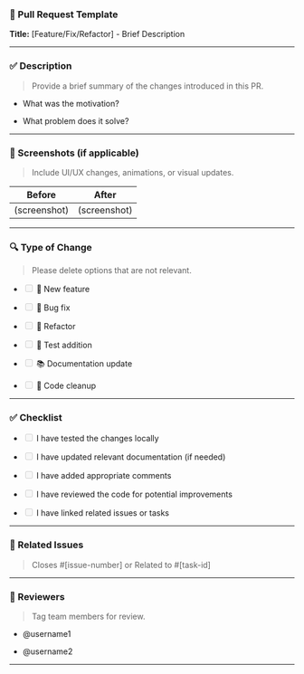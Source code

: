 <h3>📝 Pull Request Template</h3>
<p><strong>Title:</strong> [Feature/Fix/Refactor] - Brief Description</p>
<hr>
<h3>✅ Description</h3>
<blockquote>
<p>Provide a brief summary of the changes introduced in this PR.</p>
</blockquote>
<ul>
<li>
<p>What was the motivation?</p>
</li>
<li>
<p>What problem does it solve?</p>
</li>
</ul>
<hr>
<h3>📸 Screenshots (if applicable)</h3>
<blockquote>
<p>Include UI/UX changes, animations, or visual updates.</p>
</blockquote>

Before | After
-- | --
(screenshot) | (screenshot)


<hr>
<h3>🔍 Type of Change</h3>
<blockquote>
<p>Please delete options that are not relevant.</p>
</blockquote>
<ul class="contains-task-list">
<li class="task-list-item">
<p><input type="checkbox" disabled=""> 🚀 New feature</p>
</li>
<li class="task-list-item">
<p><input type="checkbox" disabled=""> 🐛 Bug fix</p>
</li>
<li class="task-list-item">
<p><input type="checkbox" disabled=""> 🔧 Refactor</p>
</li>
<li class="task-list-item">
<p><input type="checkbox" disabled=""> 🧪 Test addition</p>
</li>
<li class="task-list-item">
<p><input type="checkbox" disabled=""> 📚 Documentation update</p>
</li>
<li class="task-list-item">
<p><input type="checkbox" disabled=""> 🧹 Code cleanup</p>
</li>
</ul>
<hr>
<h3>✅ Checklist</h3>
<ul class="contains-task-list">
<li class="task-list-item">
<p><input type="checkbox" disabled=""> I have tested the changes locally</p>
</li>
<li class="task-list-item">
<p><input type="checkbox" disabled=""> I have updated relevant documentation (if needed)</p>
</li>
<li class="task-list-item">
<p><input type="checkbox" disabled=""> I have added appropriate comments</p>
</li>
<li class="task-list-item">
<p><input type="checkbox" disabled=""> I have reviewed the code for potential improvements</p>
</li>
<li class="task-list-item">
<p><input type="checkbox" disabled=""> I have linked related issues or tasks</p>
</li>
</ul>
<hr>
<h3>🔗 Related Issues</h3>
<blockquote>
<p>Closes #[issue-number] or Related to #[task-id]</p>
</blockquote>
<hr>
<h3>👀 Reviewers</h3>
<blockquote>
<p>Tag team members for review.</p>
</blockquote>
<ul>
<li>
<p>@username1</p>
</li>
<li>
<p>@username2</p>
</li>
</ul>
<hr>
